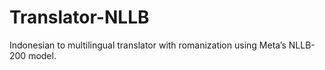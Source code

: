 # Translator-NLLB
Indonesian to multilingual translator with romanization using Meta’s NLLB-200 model.
